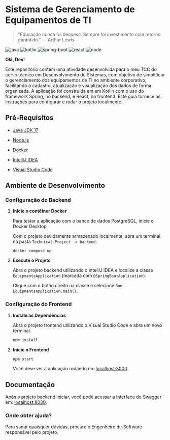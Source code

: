# Sistema de Gerenciamento de Equipamentos de TI  

> "Educação nunca foi despesa. Sempre foi investimento com retorno garantido." — Arthur Lewis

![java](https://badgen.net/badge/Java/17/red?scale=1.2) ![kotlin](https://badgen.net/badge/Kotlin/1.9.25/green?scale=1.2) ![spring-boot](https://badgen.net/badge/Spring%20Boot/3.3.3/blue?scale=1.2) ![react](https://badgen.net/badge/React/18.2.0/blue?scale=1.2) ![node](https://badgen.net/badge/Node.js/18.x/orange?scale=1.2)

**Olá, Dev!**  

Este repositório contém uma atividade desenvolvida para o meu TCC do curso técnico em Desenvolvimento de Sistemas, com objetivo de simplificar o gerenciamento dos equipamentos de TI no ambiente corporativo, facilitando o cadastro, atualização e visualização dos dados de forma organizada. A aplicação foi construída em em Kotlin com o uso do framework Spring, no backend, e React, no frontend. Este guia fornece as instruções para configurar e rodar o projeto localmente.

## Pré-Requisitos  

- [Java JDK 17](https://www.oracle.com/java/technologies/javase/jdk17-archive-downloads.html)

- [Node.js](https://nodejs.org/en/download/)
    
- [Docker](https://www.docker.com/products/docker-desktop/)

- [IntelliJ IDEA](https://www.jetbrains.com/idea/download/)
  
- [Visual Studio Code](https://code.visualstudio.com/download)
 
## Ambiente de Desenvolvimento  

### Configuração do Backend  

1. **Inicie o contêiner Docker**

    Para testar a aplicação com o banco de dados PostgreSQL, inicie o Docker Desktop. 
    
    Com o projeto devidamente armazenado localmente, abra um terminal na pasta `Technical-Project -> backend`.
    
    ```shell
    docker compose up
    ```

2. **Execute o Projeto**

    Abra o projeto backend utilizando o IntelliJ IDEA e localize a classe `EquipmentsApplication` (marcada com `@SpringBootApplication`).

    Clique com o botão direito na classe e selecione `Run EquipmentsApplication.main()`.


### Configuração do Frontend  

1. **Instale as Dependências**

    Abra o projeto frontend utilizando o Visual Studio Code e abra um novo terminal.

    ```bash  
    npm install  
    ```  

3. **Inicie o Frontend**
   
    ```bash  
    npm start  
    ```  

   Você deve ver a aplicação rodando em [localhost:3000](http://localhost:3000).  

## Documentação

Após o projeto backend iniciar, você pode acessar a interface do Swagger em: [localhost:8080](http://localhost:8080/swagger-ui/index.html).

### Onde obter ajuda?

Para sanar quaisquer dúvidas, procure o Engenheiro de Software responsável pelo projeto.
